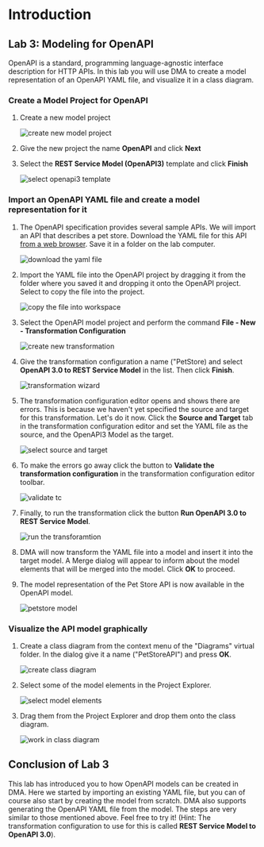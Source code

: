 # Introduction

## Lab 3: Modeling for OpenAPI

OpenAPI is a standard, programming language-agnostic interface description for HTTP APIs. In this lab you will use DMA to create a model representation of an OpenAPI YAML file, and visualize it in a class diagram.

### Create a Model Project for OpenAPI

1. Create a new model project

   ![create new model project](images/Lab_2/0000_1_NewModelProject.png)

2. Give the new project the name **OpenAPI** and click **Next**

3. Select the **REST Service Model (OpenAPI3)** template and click **Finish**

   ![select openapi3 template](images/Lab_3/0000_1_OpenAPIProject.png)

### Import an OpenAPI YAML file and create a model representation for it

1. The OpenAPI specification provides several sample APIs. We will import an API that describes a pet store. Download the YAML file for this API [from a web browser](https://github.com/OAI/OpenAPI-Specification/blob/main/examples/v3.0/petstore.yaml). Save it in a folder on the lab computer.

   ![download the yaml file](images/Lab_3/0001_1_DownloadYAML.png)

2. Import the YAML file into the OpenAPI project by dragging it from the folder where you saved it and dropping it onto the OpenAPI project. Select to copy the file into the project.

   ![copy the file into workspace](images/Lab_3/0001_2_CopyFile.png)

3. Select the OpenAPI model project and perform the command **File - New - Transformation Configuration**

   ![create new transformation](images/Lab_3/0001_3_NewTC.png)

4. Give the transformation configuration a name ("PetStore) and select **OpenAPI 3.0 to REST Service Model** in the list. Then click **Finish**.  

   ![transformation wizard](images/Lab_3/0001_4_NewTCWizard.png)

5. The transformation configuration editor opens and shows there are errors. This is because we haven't yet specified the source and target for this transformation. Let's do it now. Click the **Source and Target** tab in the transformation configuration editor and set the YAML file as the source, and the OpenAPI3 Model as the target.

   ![select source and target](images/Lab_3/0001_5_SourceAndTarget.png)

6. To make the errors go away click the button to **Validate the transformation configuration** in the transformation configuration editor toolbar.

   ![validate tc](images/Lab_3/0001_6_ValidateTC.png)

7. Finally, to run the transformation click the button **Run OpenAPI 3.0 to REST Service Model**.

   ![run the transforamtion](images/Lab_3/0001_7_RunTC.png)

8. DMA will now transform the YAML file into a model and insert it into the target model. A Merge dialog will appear to inform about the model elements that will be merged into the model. Click **OK** to proceed.

9. The model representation of the Pet Store API is now available in the OpenAPI model.

   ![petstore model](images/Lab_3/0001_8_PetStoreModel.png)

### Visualize the API model graphically

1. Create a class diagram from the context menu of the "Diagrams" virtual folder. In the dialog give it a name ("PetStoreAPI") and press **OK**.

   ![create class diagram](images/Lab_3/0002_1_ClassDiagram.png)

2. Select some of the model elements in the Project Explorer.

   ![select model elements](images/Lab_3/0002_2_ModelElementsToVisualize.png)

3. Drag them from the Project Explorer and drop them onto the class diagram.

   ![work in class diagram](images/Lab_3/0002_3_CreatedClassDiagram.png)

## Conclusion of Lab 3

This lab has introduced you to how OpenAPI models can be created in DMA. Here we started by importing an existing YAML file, but you can of course also start by creating the model from scratch. DMA also supports generating the OpenAPI YAML file from the model. The steps are very similar to those mentioned above. Feel free to try it! (Hint: The transformation configuration to use for this is called **REST Service Model to OpenAPI 3.0**).
